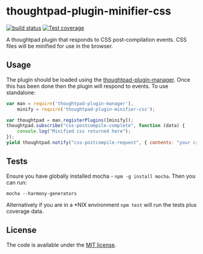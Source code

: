 thoughtpad-plugin-minifier-css
=================================

[![build status][travis-image]][travis-url]
[![Test coverage][coveralls-image]][coveralls-url]

A thoughtpad plugin that responds to CSS post-compilation events. CSS files will be minified for use in the browser.

## Usage

The plugin should be loaded using the [thoughtpad-plugin-manager](https://github.com/hmmdeif/thoughtpad-plugin-manager). Once this has been done then the plugin will respond to events. To use standalone:

```JavaScript
var man = require('thoughtpad-plugin-manager'),
    minify = require('thoughtpad-plugin-minifier-css');

var thoughtpad = man.registerPlugins([minify]);
thoughtpad.subscribe("css-postcompile-complete", function (data) {
    console.log("Minified css returned here"); 
});
yield thoughtpad.notify("css-postcompile-request", { contents: "your css code here", name: "name of file" });
```

## Tests

Ensure you have globally installed mocha - `npm -g install mocha`. Then you can run:

`mocha --harmony-generators`

Alternatively if you are in a *NIX environment `npm test` will run the tests plus coverage data.

## License

The code is available under the [MIT license](http://deif.mit-license.org/).

[travis-image]: https://img.shields.io/travis/hmmdeif/thoughtpad-plugin-minifier-css/master.svg?style=flat-square
[travis-url]: https://travis-ci.org/hmmdeif/thoughtpad-plugin-minifier-css
[coveralls-image]: https://img.shields.io/coveralls/hmmdeif/thoughtpad-plugin-minifier-css/master.svg?style=flat-square
[coveralls-url]: https://coveralls.io/r/hmmdeif/thoughtpad-plugin-minifier-css?branch=master
